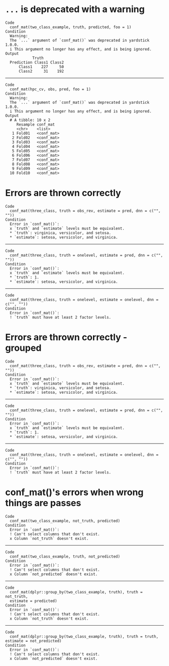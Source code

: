# `...` is deprecated with a warning

    Code
      conf_mat(two_class_example, truth, predicted, foo = 1)
    Condition
      Warning:
      The `...` argument of `conf_mat()` was deprecated in yardstick 1.0.0.
      i This argument no longer has any effect, and is being ignored.
    Output
                Truth
      Prediction Class1 Class2
          Class1    227     50
          Class2     31    192

---

    Code
      conf_mat(hpc_cv, obs, pred, foo = 1)
    Condition
      Warning:
      The `...` argument of `conf_mat()` was deprecated in yardstick 1.0.0.
      i This argument no longer has any effect, and is being ignored.
    Output
      # A tibble: 10 x 2
         Resample conf_mat  
         <chr>    <list>    
       1 Fold01   <conf_mat>
       2 Fold02   <conf_mat>
       3 Fold03   <conf_mat>
       4 Fold04   <conf_mat>
       5 Fold05   <conf_mat>
       6 Fold06   <conf_mat>
       7 Fold07   <conf_mat>
       8 Fold08   <conf_mat>
       9 Fold09   <conf_mat>
      10 Fold10   <conf_mat>

# Errors are thrown correctly

    Code
      conf_mat(three_class, truth = obs_rev, estimate = pred, dnn = c("", ""))
    Condition
      Error in `conf_mat()`:
      x `truth` and `estimate` levels must be equivalent.
      * `truth`: virginica, versicolor, and setosa.
      * `estimate`: setosa, versicolor, and virginica.

---

    Code
      conf_mat(three_class, truth = onelevel, estimate = pred, dnn = c("", ""))
    Condition
      Error in `conf_mat()`:
      x `truth` and `estimate` levels must be equivalent.
      * `truth`: 1.
      * `estimate`: setosa, versicolor, and virginica.

---

    Code
      conf_mat(three_class, truth = onelevel, estimate = onelevel, dnn = c("", ""))
    Condition
      Error in `conf_mat()`:
      ! `truth` must have at least 2 factor levels.

# Errors are thrown correctly - grouped

    Code
      conf_mat(three_class, truth = obs_rev, estimate = pred, dnn = c("", ""))
    Condition
      Error in `conf_mat()`:
      x `truth` and `estimate` levels must be equivalent.
      * `truth`: virginica, versicolor, and setosa.
      * `estimate`: setosa, versicolor, and virginica.

---

    Code
      conf_mat(three_class, truth = onelevel, estimate = pred, dnn = c("", ""))
    Condition
      Error in `conf_mat()`:
      x `truth` and `estimate` levels must be equivalent.
      * `truth`: 1.
      * `estimate`: setosa, versicolor, and virginica.

---

    Code
      conf_mat(three_class, truth = onelevel, estimate = onelevel, dnn = c("", ""))
    Condition
      Error in `conf_mat()`:
      ! `truth` must have at least 2 factor levels.

# conf_mat()'s errors when wrong things are passes

    Code
      conf_mat(two_class_example, not_truth, predicted)
    Condition
      Error in `conf_mat()`:
      ! Can't select columns that don't exist.
      x Column `not_truth` doesn't exist.

---

    Code
      conf_mat(two_class_example, truth, not_predicted)
    Condition
      Error in `conf_mat()`:
      ! Can't select columns that don't exist.
      x Column `not_predicted` doesn't exist.

---

    Code
      conf_mat(dplyr::group_by(two_class_example, truth), truth = not_truth,
      estimate = predicted)
    Condition
      Error in `conf_mat()`:
      ! Can't select columns that don't exist.
      x Column `not_truth` doesn't exist.

---

    Code
      conf_mat(dplyr::group_by(two_class_example, truth), truth = truth, estimate = not_predicted)
    Condition
      Error in `conf_mat()`:
      ! Can't select columns that don't exist.
      x Column `not_predicted` doesn't exist.


